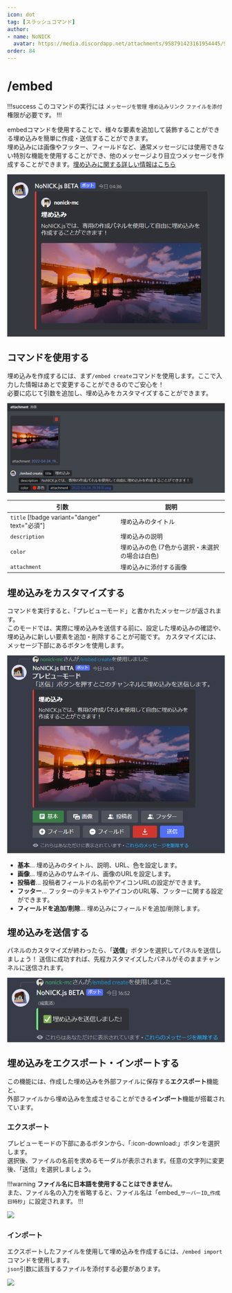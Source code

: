 ```yaml
---
icon: dot
tag: [スラッシュコマンド]
author: 
- name: NoNICK
  avatar: https://media.discordapp.net/attachments/958791423161954445/975266759529623652/-3.png?width=663&height=663
order: 84
---
```

# /embed
!!!success
このコマンドの実行には `メッセージを管理` `埋め込みリンク` `ファイルを添付` 権限が必要です。
!!!

embedコマンドを使用することで、様々な要素を追加して装飾することができる埋め込みを簡単に作成・送信することができます。<br>
埋め込みには画像やフッター、フィールドなど、通常メッセージには使用できない特別な機能を使用することができ、他のメッセージより目立つメッセージを作成することができます。[埋め込みに関する詳しい情報はこちら](https://discordjs.guide/popular-topics/embeds.html#embed-preview)

![](/static/features/embed_3.png)

## コマンドを使用する
埋め込みを作成するには、まず`/embed create`コマンドを使用します。ここで入力した情報はあとで変更することができるのでご安心を！<br>
必要に応じて引数を追加し、埋め込みをカスタマイズすることができます。

![](/static/features/embed_2.png)

引数                                             | 説明
---                                              | ---
`title` [!badge variant="danger" text="必須"] | 埋め込みのタイトル
`description`                                    | 埋め込みの説明
`color`                                          | 埋め込みの色 (7色から選択・未選択の場合は白色)
`attachment`                                     | 埋め込みに添付する画像

## 埋め込みをカスタマイズする
コマンドを実行すると、「プレビューモード」と書かれたメッセージが返されます。<br>
このモードでは、実際に埋め込みを送信する前に、設定した埋め込みの確認や、埋め込みに新しい要素を追加・削除することが可能です。
カスタマイズには、メッセージ下部にあるボタンを使用します。

![](/static/features/embed_1.png)

* **基本**... 埋め込みのタイトル、説明、URL、色を設定します。
* **画像**... 埋め込みのサムネイル、画像のURLを設定します。
* **投稿者**... 投稿者フィールドの名前やアイコンURLの設定ができます。
* **フッター**... フッターのテキストやアイコンのURL等、フッターに関する設定ができます。
* **フィールドを追加/削除**... 埋め込みにフィールドを追加/削除します。 

## 埋め込みを送信する
パネルのカスタマイズが終わったら、「**送信**」ボタンを選択してパネルを送信しましょう！
送信に成功すれば、先程カスタマイズしたパネルがそのままチャンネルに送信されます。

![](/static/features/embed_4.png)

## 埋め込みをエクスポート・インポートする
この機能には、作成した埋め込みを外部ファイルに保存する**エクスポート**機能と、<br>
外部ファイルから埋め込みを生成させることができる**インポート**機能が搭載されています。<br>

### エクスポート
プレビューモードの下部にあるボタンから、「:icon-download:」ボタンを選択します。<br>
選択後、ファイルの名前を求めるモーダルが表示されます。任意の文字列に変更後、「送信」を選択しましょう。

!!!warning
**ファイル名に日本語を使用することはできません**。<br>
また、ファイル名の入力を省略すると、ファイル名は「embed_`サーバーID`_`作成日時秒`」に設定されます。
!!!

![](https://cdn.discordapp.com/attachments/958791423161954445/1020243183722049566/unknown.png)

### インポート
エクスポートしたファイルを使用して埋め込みを作成するには、`/embed import`コマンドを使用します。<br>
`json`引数に該当するファイルを添付する必要があります。

![](https://cdn.discordapp.com/attachments/958791423161954445/1020242984811380746/unknown.png)



